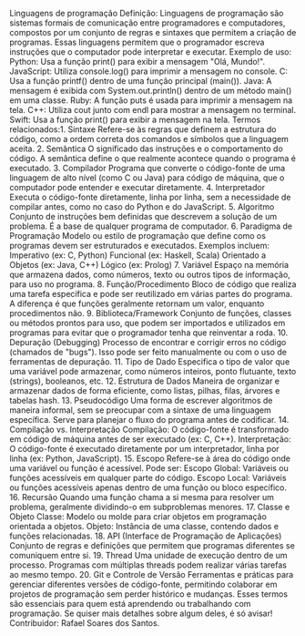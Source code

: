 Linguagens de programação
Definição: Linguagens de programação são sistemas formais de comunicação entre programadores e computadores, compostos 
por um conjunto de regras e sintaxes que permitem a criação de programas. Essas linguagens permitem 
que o programador escreva instruções que o computador pode interpretar e executar.
Exemplo de uso: Python: Usa a função print() para exibir a mensagem "Olá, Mundo!".
JavaScript: Utiliza console.log() para imprimir a mensagem no console.
C: Usa a função printf() dentro de uma função principal (main()).
Java: A mensagem é exibida com System.out.println() dentro de um método main() em uma classe.
Ruby: A função puts é usada para imprimir a mensagem na tela.
C++: Utiliza cout junto com endl para mostrar a mensagem no terminal.
Swift: Usa a função print() para exibir a mensagem na tela.
Termos relacionados:1. Sintaxe
Refere-se às regras que definem a estrutura do código, como a ordem correta dos comandos e símbolos que a linguagem aceita.
2. Semântica
O significado das instruções e o comportamento do código. A semântica define o que realmente acontece quando o programa é executado.
3. Compilador
Programa que converte o código-fonte de uma linguagem de alto nível (como C ou Java) para código de máquina, que o computador pode entender e executar diretamente.
4. Interpretador
Executa o código-fonte diretamente, linha por linha, sem a necessidade de compilar antes, como no caso do Python e do JavaScript.
5. Algoritmo
Conjunto de instruções bem definidas que descrevem a solução de um problema. É a base de qualquer programa de computador.
6. Paradigma de Programação
Modelo ou estilo de programação que define como os programas devem ser estruturados e executados. Exemplos incluem:
Imperativo (ex: C, Python)
Funcional (ex: Haskell, Scala)
Orientado a Objetos (ex: Java, C++)
Lógico (ex: Prolog)
7. Variável
Espaço na memória que armazena dados, como números, texto ou outros tipos de informação, para uso no programa.
8. Função/Procedimento
Bloco de código que realiza uma tarefa específica e pode ser reutilizado em várias partes do programa. A diferença é que funções geralmente retornam um valor, enquanto procedimentos não.
9. Biblioteca/Framework
Conjunto de funções, classes ou métodos prontos para uso, que podem ser importados e utilizados em programas para evitar que o programador tenha que reinventar a roda.
10. Depuração (Debugging)
Processo de encontrar e corrigir erros no código (chamados de "bugs"). Isso pode ser feito manualmente ou com o uso de ferramentas de depuração.
11. Tipo de Dado
Especifica o tipo de valor que uma variável pode armazenar, como números inteiros, ponto flutuante, texto (strings), booleanos, etc.
12. Estrutura de Dados
Maneira de organizar e armazenar dados de forma eficiente, como listas, pilhas, filas, árvores e tabelas hash.
13. Pseudocódigo
Uma forma de escrever algoritmos de maneira informal, sem se preocupar com a sintaxe de uma linguagem específica. Serve para planejar o fluxo do programa antes de codificar.
14. Compilação vs. Interpretação
Compilação: O código-fonte é transformado em código de máquina antes de ser executado (ex: C, C++).
Interpretação: O código-fonte é executado diretamente por um interpretador, linha por linha (ex: Python, JavaScript).
15. Escopo
Refere-se à área do código onde uma variável ou função é acessível. Pode ser:
Escopo Global: Variáveis ou funções acessíveis em qualquer parte do código.
Escopo Local: Variáveis ou funções acessíveis apenas dentro de uma função ou bloco específico.
16. Recursão
Quando uma função chama a si mesma para resolver um problema, geralmente dividindo-o em subproblemas menores.
17. Classe e Objeto
Classe: Modelo ou molde para criar objetos em programação orientada a objetos.
Objeto: Instância de uma classe, contendo dados e funções relacionadas.
18. API (Interface de Programação de Aplicações)
Conjunto de regras e definições que permitem que programas diferentes se comuniquem entre si.
19. Thread
Uma unidade de execução dentro de um processo. Programas com múltiplas threads podem realizar várias tarefas ao mesmo tempo.
20. Git e Controle de Versão
Ferramentas e práticas para gerenciar diferentes versões de código-fonte, permitindo colaborar em projetos de programação sem perder histórico e mudanças.
Esses termos são essenciais para quem está aprendendo ou trabalhando com programação. Se quiser mais detalhes sobre algum deles, é só avisar!
Contribuidor: Rafael Soares dos Santos.
